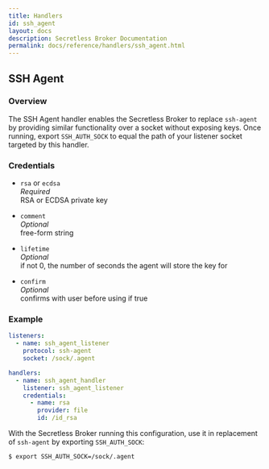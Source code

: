 ```yaml
---
title: Handlers
id: ssh_agent
layout: docs
description: Secretless Broker Documentation
permalink: docs/reference/handlers/ssh_agent.html
---
```


## SSH Agent
### Overview
The SSH Agent handler enables the Secretless Broker to replace `ssh-agent` by providing
similar functionality over a socket without exposing keys. Once running, export
`SSH_AUTH_SOCK` to equal the path of your listener socket targeted by this
handler.

### Credentials
- `rsa` or `ecdsa`  
_Required_  
RSA or ECDSA private key

- `comment`  
_Optional_  
free-form string  

- `lifetime`  
_Optional_  
if not 0, the number of seconds the agent will store the key for  

- `confirm`  
_Optional_  
confirms with user before using if true  

### Example
``` yaml
listeners:
  - name: ssh_agent_listener
    protocol: ssh-agent
    socket: /sock/.agent

handlers:
  - name: ssh_agent_handler
    listener: ssh_agent_listener
    credentials:
      - name: rsa
        provider: file
        id: /id_rsa
```
  
With the Secretless Broker running this configuration, use it in replacement of
`ssh-agent` by exporting `SSH_AUTH_SOCK`:  
``` bash
$ export SSH_AUTH_SOCK=/sock/.agent
```
